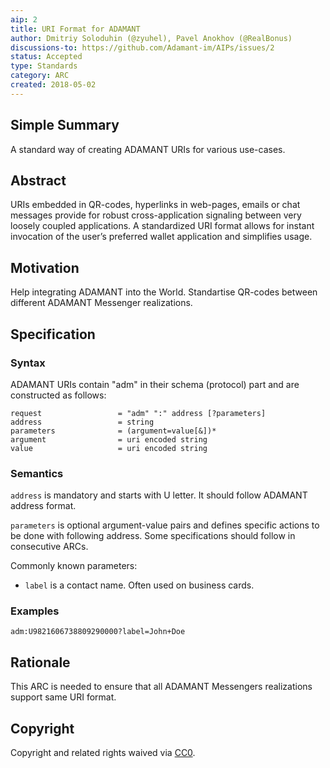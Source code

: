 ```yaml
---
aip: 2
title: URI Format for ADAMANT
author: Dmitriy Soloduhin (@zyuhel), Pavel Anokhov (@RealBonus)
discussions-to: https://github.com/Adamant-im/AIPs/issues/2
status: Accepted
type: Standards
category: ARC
created: 2018-05-02
---
```


<!--You can leave these HTML comments in your merged AIP and delete the visible duplicate text guides, they will not appear and may be helpful to refer to if you edit it again. This is the suggested template for new AIPs. Note that an AIP number will be assigned by an editor. When opening a pull request to submit your AIP, please use an abbreviated title in the filename, `aip-draft_title_abbrev.md`. The title should be 44 characters or less.-->

## Simple Summary

A standard way of creating ADAMANT URIs for various use-cases.

## Abstract
<!--A short (~200 word) description of the technical issue being addressed.-->
URIs embedded in QR-codes, hyperlinks in web-pages, emails or chat messages provide for robust cross-application signaling between very loosely coupled applications. A standardized URI format allows for instant invocation of the user’s preferred wallet application and simplifies usage.

## Motivation
<!--The motivation is critical for AIPs that want to change the protocol. It should clearly explain why the existing protocol specification is inadequate to address the problem that the AIP solves. AIP submissions without sufficient motivation may be rejected outright.-->
Help integrating ADAMANT into the World. Standartise QR-codes between different ADAMANT Messenger realizations.

## Specification
<!--The technical specification should describe the syntax and semantics of any new feature. The specification should be detailed enough to allow competing, interoperable implementations for different platforms.-->
### Syntax

ADAMANT URIs contain "adm" in their schema (protocol) part and are constructed as follows:

```
request                 = "adm" ":" address [?parameters]
address                 = string
parameters              = (argument=value[&])*
argument                = uri encoded string
value                   = uri encoded string
```

### Semantics

`address` is mandatory and starts with U letter. It should follow ADAMANT address format.

`parameters` is optional argument-value pairs and defines specific actions to be done with following address. Some specifications should follow in consecutive ARCs.

Commonly known parameters:

- `label` is a contact name. Often used on business cards.

### Examples

```
adm:U9821606738809290000?label=John+Doe
```

## Rationale
<!--The rationale fleshes out the specification by describing what motivated the design and why particular design decisions were made. It should describe alternate designs that were considered and related work, e.g. how the feature is supported in other languages. The rationale may also provide evidence of consensus within the community, and should discuss important objections or concerns raised during discussion.-->
This ARC is needed to ensure that all ADAMANT Messengers realizations support same URI format.

## Copyright

Copyright and related rights waived via [CC0](https://creativecommons.org/publicdomain/zero/1.0/).
